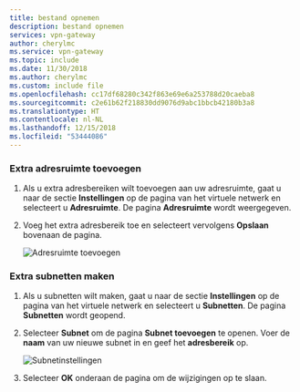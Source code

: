 ```yaml
---
title: bestand opnemen
description: bestand opnemen
services: vpn-gateway
author: cherylmc
ms.service: vpn-gateway
ms.topic: include
ms.date: 11/30/2018
ms.author: cherylmc
ms.custom: include file
ms.openlocfilehash: cc17df68280c342f863e69e6a253788d20caeba8
ms.sourcegitcommit: c2e61b62f218830dd9076d9abc1bbcb42180b3a8
ms.translationtype: HT
ms.contentlocale: nl-NL
ms.lasthandoff: 12/15/2018
ms.locfileid: "53444086"
---
```

### <a name="to-add-additional-address-space"></a>Extra adresruimte toevoegen

1. Als u extra adresbereiken wilt toevoegen aan uw adresruimte, gaat u naar de sectie **Instellingen** op de pagina van het virtuele netwerk en selecteert u **Adresruimte**. De pagina **Adresruimte** wordt weergegeven.
2. Voeg het extra adresbereik toe en selecteert vervolgens **Opslaan** bovenaan de pagina.

   ![Adresruimte toevoegen](./media/vpn-gateway-additional-address-space-include/address_space.png)

### <a name="to-create-additional-subnets"></a>Extra subnetten maken

1. Als u subnetten wilt maken, gaat u naar de sectie **Instellingen** op de pagina van het virtuele netwerk en selecteert u **Subnetten**. De pagina **Subnetten** wordt geopend. 
2. Selecteer **Subnet** om de pagina **Subnet toevoegen** te openen. Voer de **naam** van uw nieuwe subnet in en geef het **adresbereik** op.

   ![Subnetinstellingen](./media/vpn-gateway-additional-address-space-include/add_subnet.png)
3. Selecteer **OK** onderaan de pagina om de wijzigingen op te slaan.
